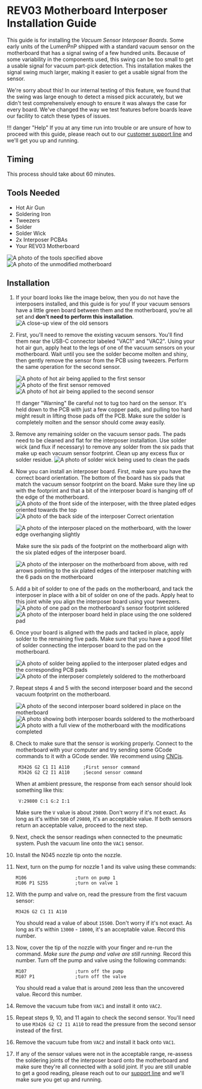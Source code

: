<!-- markdownlint-disable-file MD031-->
# REV03 Motherboard Interposer Installation Guide

This guide is for installing the *Vacuum Sensor Interposer Boards*. Some early units of the LumenPnP shipped with a standard vacuum sensor on the motherboard that has a signal swing of a few hundred units. Because of some variability in the components used, this swing can be too small to get a usable signal for vacuum part-pick detection. This installation makes the signal swing much larger, making it easier to get a usable signal from the sensor.

We're sorry about this! In our internal testing of this feature, we found that the swing was large enough to detect a missed pick accurately, but we didn't test comprehensively enough to ensure it was always the case for every board. We've changed the way we test features before boards leave our facility to catch these types of issues.

!!! danger "Help"
        If you at any time run into trouble or are unsure of how to proceed with this guide, please reach out to our [customer support line](https://opulo.io/pages/contact-support) and we'll get you up and running.

## Timing

This process should take about 60 minutes.

## Tools Needed

* Hot Air Gun
* Soldering Iron
* Tweezers
* Solder
* Solder Wick
* 2x Interposer PCBAs
* Your REV03 Motherboard

![A photo of the tools specified above](images/1-tools-required.jpg)
![A photo of the unmodified motherboard](images/2-unmodified-mobo.jpg)

## Installation

1. If your board looks like the image below, then you do not have the interposers installed, and this guide is for you! If your vacuum sensors have a little green board between them and the motherboard, you're all set and **don't need to perform this installation**.
   ![A close-up view of the old sensors](images/3-old-sensor-close-up.jpg)

2. First, you'll need to remove the existing vacuum sensors. You'll find them near the USB-C connector labeled "VAC1" and "VAC2". Using your hot air gun, apply heat to the legs of one of the vacuum sensors on your motherboard. Wait until you see the solder become molten and shiny, then gently remove the sensor from the PCB using tweezers. Perform the same operation for the second sensor.

    ![A photo of hot air being applied to the first sensor](images/4-applying-heat.jpg)
    ![A photo of the first sensor removed](images/5-first-sensor-removed.jpg)
    ![A photo of hot air being applied to the second sensor](images/6-applying-heat-second-sensor.jpg)

    !!! danger "Warning"
            Be careful not to tug too hard on the sensor. It's held down to the PCB with just a few copper pads, and pulling too hard might result in lifting those pads off the PCB. Make sure the solder is completely molten and the sensor should come away easily.

3. Remove any remaining solder on the vacuum sensor pads. The pads need to be cleaned and flat for the interposer installation. Use solder wick (and flux if necessary) to remove any solder from the six pads that make up each vacuum sensor footprint. Clean up any excess flux or solder residue.
    ![A photo of solder wick being used to clean the pads](images/7-cleaning-pads.jpg)

4. Now you can install an interposer board. First, make sure you have the correct board orientation. The bottom of the board has six pads that match the vacuum sensor footprint on the board. Make sure they line up with the footprint and that a bit of the interposer board is hanging off of the edge of the motherboard.
    ![A photo of the front side of the interposer, with the three plated edges oriented towards the top](images/8-interposer-front.jpg)
    ![A photo of the back side of the interposer](images/9-interposer-back.jpg)
    Correct orientation

    ![A photo of the interposer placed on the motherboard, with the lower edge overhanging slightly](images/10-interposer-placed.jpg)

    Make sure the six pads of the footprint on the motherboard align with the six plated edges of the interposer board.

    ![A photo of the interposer on the motherboard from above, with red arrows pointing to the six plated edges of the interposer matching with the 6 pads on the motherboard](images/11-interposer-connections.jpg)

5. Add a bit of solder to one of the pads on the motherboard, and tack the interposer in place with a bit of solder on one of the pads. Apply heat to this joint while you align the interposer board using your tweezers.
    ![A photo of one pad on the motherboard's sensor footprint soldered](images/12-solder-one-pad.jpg)
    ![A photo of the interposer board held in place using the one soldered pad](images/13-tack-interposer.jpg)

6. Once your board is aligned with the pads and tacked in place, apply solder to the remaining five pads. Make sure that you have a good fillet of solder connecting the interposer board to the pad on the motherboard.

    ![A photo of solder being applied to the interposer plated edges and the corresponding PCB pads](images/14-soldering-interposer.jpg)
    ![A photo of the interposer completely soldered to the motherboard](images/15-interposer-soldered.jpg)

7. Repeat steps 4 and 5 with the second interposer board and the second vacuum footprint on the motherboard.

    ![A photo of the second interposer board soldered in place on the motherboard](images/16-second-interposer-soldered.jpg)
    ![A photo showing both interposer boards soldered to the motherboard](images/17-both-interposers-soldered.jpg)
    ![A photo with a full view of the motherboard with the modifications completed](images/18-completed-motherboard.jpg)

8. Check to make sure that the sensor is working properly. Connect to the motherboard with your computer and try sending some GCode commands to it with a GCode sender. We recommend using [CNCjs](https://cnc.js.org/).

        M3426 G2 C1 I1 A110     ;First sensor command
        M3426 G2 C2 I1 A110     ;Second sensor command

    When at ambient pressure, the response from each sensor should look something like this:

        V:29800 C:1 G:2 I:1

    Make sure the `V` value is about `29800`. Don't worry if it's not exact. As long as it's within `500` of `29800`, it's an acceptable value. If both sensors return an acceptable value, proceed to the next step.

9. Next, check the sensor readings when connected to the pneumatic system. Push the vacuum line onto the `VAC1` sensor.
10. Install the N045 nozzle tip onto the nozzle.
11. Next, turn on the pump for nozzle 1 and its valve using these commands:

        M106                  ;turn on pump 1
        M106 P1 S255          ;turn on valve 1

12. With the pump and valve on, read the pressure from the first vacuum sensor:

        M3426 G2 C1 I1 A110

    You should read a value of about `15500`. Don't worry if it's not exact. As long as it's within `13000` - `18000`, it's an acceptable value. Record this number.

13. Now, cover the tip of the nozzle with your finger and re-run the command. *Make sure the pump and valve are still running.* Record this number. Turn off the pump and valve using the following commands:

        M107                  ;turn off the pump
        M107 P1               ;turn off the valve

    You should read a value that is around `2000` less than the uncovered value. Record this number.

14. Remove the vacuum tube from `VAC1` and install it onto `VAC2`.
15. Repeat steps 9, 10, and 11 again to check the second sensor. You'll need to use `M3426 G2 C2 I1 A110` to read the pressure from the second sensor instead of the first.
16. Remove the vacuum tube from `VAC2` and install it back onto `VAC1`.
17. If any of the sensor values were not in the acceptable range, re-assess the soldering joints of the interposer board onto the motherboard and make sure they're all connected with a solid joint. If you are still unable to get a good reading, please reach out to our [support line](https://opulo.io/pages/contact-support) and we'll make sure you get up and running.
